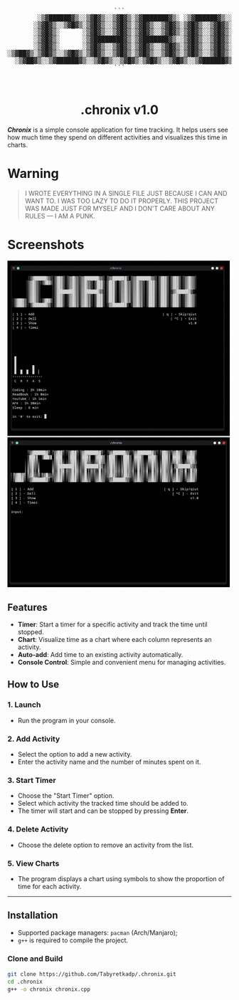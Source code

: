 <div align="center">
<pre>
```
        ░▒▓██████▓▒░░▒▓█▓▒░░▒▓█▓▒░▒▓███████▓▒░ ░▒▓██████▓▒░░▒▓███████▓▒░░▒▓█▓▒░▒▓█▓▒░░▒▓█▓▒░ 
       ░▒▓█▓▒░░▒▓█▓▒░▒▓█▓▒░░▒▓█▓▒░▒▓█▓▒░░▒▓█▓▒░▒▓█▓▒░░▒▓█▓▒░▒▓█▓▒░░▒▓█▓▒░▒▓█▓▒░▒▓█▓▒░░▒▓█▓▒░ 
       ░▒▓█▓▒░      ░▒▓█▓▒░░▒▓█▓▒░▒▓█▓▒░░▒▓█▓▒░▒▓█▓▒░░▒▓█▓▒░▒▓█▓▒░░▒▓█▓▒░▒▓█▓▒░▒▓█▓▒░░▒▓█▓▒░ 
       ░▒▓█▓▒░      ░▒▓████████▓▒░▒▓███████▓▒░░▒▓█▓▒░░▒▓█▓▒░▒▓█▓▒░░▒▓█▓▒░▒▓█▓▒░░▒▓██████▓▒░  
       ░▒▓█▓▒░      ░▒▓█▓▒░░▒▓█▓▒░▒▓█▓▒░░▒▓█▓▒░▒▓█▓▒░░▒▓█▓▒░▒▓█▓▒░░▒▓█▓▒░▒▓█▓▒░▒▓█▓▒░░▒▓█▓▒░ 
░▒▓██▓▒░▒▓█▓▒░░▒▓█▓▒░▒▓█▓▒░░▒▓█▓▒░▒▓█▓▒░░▒▓█▓▒░▒▓█▓▒░░▒▓█▓▒░▒▓█▓▒░░▒▓█▓▒░▒▓█▓▒░▒▓█▓▒░░▒▓█▓▒░ 
  ░▒▓██▓▒░░▒▓██████▓▒░░▒▓█▓▒░░▒▓█▓▒░▒▓█▓▒░░▒▓█▓▒░░▒▓██████▓▒░░▒▓█▓▒░░▒▓█▓▒░▒▓█▓▒░▒▓█▓▒░░▒▓█▓▒░   
```
</pre>


<br>

<h1>.chronix v1.0</h1>

</div>

***Chronix*** is a simple console application for time tracking. It helps users see how much time they spend on different activities and visualizes this time in charts.

# Warning
> I WROTE EVERYTHING IN A SINGLE FILE JUST BECAUSE I CAN AND WANT TO. I WAS TOO LAZY TO DO IT PROPERLY. THIS PROJECT WAS MADE JUST FOR MYSELF AND I DON'T CARE ABOUT ANY RULES — I AM A PUNK.

# Screenshots

<img src="screen/Screenshot_20250912_115420.png" alt="Screen" width="500"/>
<img src="screen/Screenshot_20250912_115314.png" alt="Screen" width="500"/>

## Features

- **Timer**: Start a timer for a specific activity and track the time until stopped.  
- **Chart**: Visualize time as a chart where each column represents an activity.  
- **Auto-add**: Add time to an existing activity automatically.  
- **Console Control**: Simple and convenient menu for managing activities.

## How to Use

### 1. Launch
- Run the program in your console.

### 2. Add Activity
- Select the option to add a new activity.  
- Enter the activity name and the number of minutes spent on it.

### 3. Start Timer
- Choose the "Start Timer" option.  
- Select which activity the tracked time should be added to.  
- The timer will start and can be stopped by pressing **Enter**.

### 4. Delete Activity
- Choose the delete option to remove an activity from the list.

### 5. View Charts
- The program displays a chart using symbols to show the proportion of time for each activity.

---

## Installation

- Supported package managers: `pacman` (Arch/Manjaro);
- `g++` is required to compile the project.

### Clone and Build

```bash
git clone https://github.com/Tabyretkadp/.chronix.git
cd .chronix
g++ -o chronix chronix.cpp


